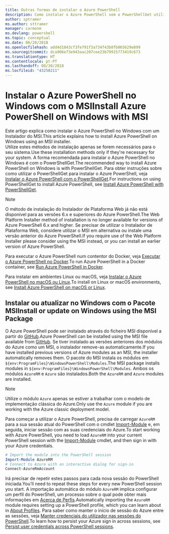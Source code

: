 ```yaml
---
title: Outras formas de instalar o Azure PowerShell
description: Como instalar o Azure PowerShell sem o PowerShellGet utilizar um MSI
author: sptramer
ms.author: sttramer
manager: carmonm
ms.devlang: powershell
ms.topic: conceptual
ms.date: 06/20/2018
ms.openlocfilehash: add4d1843cf3fe791f3a734f43b0fb065629e899
ms.sourcegitcommit: dca906e73e943aac207cee23b79915773419c673
ms.translationtype: HT
ms.contentlocale: pt-PT
ms.lasthandoff: 08/30/2018
ms.locfileid: "43250211"
---
```

# <a name="install-azure-powershell-on-windows-with-msi"></a><span data-ttu-id="600ef-103">Instalar o Azure PowerShell no Windows com o MSI</span><span class="sxs-lookup"><span data-stu-id="600ef-103">Install Azure PowerShell on Windows with MSI</span></span>

<span data-ttu-id="600ef-104">Este artigo explica como instalar o Azure PowerShell no Windows com um Instalador do MSI.</span><span class="sxs-lookup"><span data-stu-id="600ef-104">This article explains how to install Azure PowerShell on Windows using an MSI installer.</span></span>  
<span data-ttu-id="600ef-105">Utilize estes métodos de instalação apenas se forem necessários para o seu sistema.</span><span class="sxs-lookup"><span data-stu-id="600ef-105">Use these installation methods only if they're necessary for your system.</span></span> <span data-ttu-id="600ef-106">A forma recomendada para instalar o Azure PowerShell no Windows é com o PowerShellGet.</span><span class="sxs-lookup"><span data-stu-id="600ef-106">The recommended way to install Azure PowerShell on Windows is with PowerShellGet.</span></span> <span data-ttu-id="600ef-107">Para obter instruções sobre como utilizar o PowerShellGet para instalar o Azure PowerShell, veja [Instalar o Azure PowerShell com o PowerShellGet](install-azurerm-ps.md).</span><span class="sxs-lookup"><span data-stu-id="600ef-107">For instructions on using PowerShellGet to install Azure PowerShell, see [Install Azure PowerShell with PowerShellGet](install-azurerm-ps.md).</span></span>

> [!NOTE]
> <span data-ttu-id="600ef-108">O método de instalação do Instalador de Plataforma Web já não está disponível para as versões 6.x e superiores do Azure PowerShell.</span><span class="sxs-lookup"><span data-stu-id="600ef-108">The Web Platform Installer method of installation is no longer available for versions of Azure PowerShell 6.x and higher.</span></span> <span data-ttu-id="600ef-109">Se precisar de utilizar o Instalador de Plataforma Web, considere utilizar o MSI em alternativa ou instale uma versão anterior do Azure PowerShell.</span><span class="sxs-lookup"><span data-stu-id="600ef-109">If you require use of the Web Platform Installer please consider using the MSI instead, or you can install an earlier version of Azure PowerShell.</span></span>

<span data-ttu-id="600ef-110">Para executar o Azure PowerShell num contentor do Docker, veja [Executar o Azure PowerShell no Docker](azurerm-ps-in-docker.md).</span><span class="sxs-lookup"><span data-stu-id="600ef-110">To run Azure PowerShell in a Docker container, see [Run Azure PowerShell in Docker](azurerm-ps-in-docker.md).</span></span>

<span data-ttu-id="600ef-111">Para instalar em ambientes Linux ou macOS, veja [Instalar o Azure PowerShell no macOS ou Linux](install-azurermps-maclinux.md).</span><span class="sxs-lookup"><span data-stu-id="600ef-111">To install on Linux or macOS environments, see [Install Azure PowerShell on macOS or Linux](install-azurermps-maclinux.md).</span></span>

## <a name="install-or-update-on-windows-using-the-msi-package"></a><span data-ttu-id="600ef-112">Instalar ou atualizar no Windows com o Pacote MSI</span><span class="sxs-lookup"><span data-stu-id="600ef-112">Install or update on Windows using the MSI Package</span></span>

<span data-ttu-id="600ef-113">O Azure PowerShell pode ser instalado através do ficheiro MSI disponível a partir do [GitHub](https://github.com/Azure/azure-powershell/releases/latest).</span><span class="sxs-lookup"><span data-stu-id="600ef-113">Azure PowerShell can be installed using the MSI file available from [GitHub](https://github.com/Azure/azure-powershell/releases/latest).</span></span> <span data-ttu-id="600ef-114">Se tiver instalado as versões anteriores dos módulos do Azure como um MSI, o instalador remove-as automaticamente.</span><span class="sxs-lookup"><span data-stu-id="600ef-114">If you have installed previous versions of Azure modules as an MSI, the installer automatically removes them.</span></span> <span data-ttu-id="600ef-115">O pacote do MSI instala os módulos em `${env:ProgramFiles}\WindowsPowerShell\Modules`.</span><span class="sxs-lookup"><span data-stu-id="600ef-115">The MSI package installs modules in `${env:ProgramFiles}\WindowsPowerShell\Modules`.</span></span> <span data-ttu-id="600ef-116">Ambos os módulos `AzureRM` e `Azure` são instalados.</span><span class="sxs-lookup"><span data-stu-id="600ef-116">Both the `AzureRM` and `Azure` modules are installed.</span></span>

> [!NOTE]
> <span data-ttu-id="600ef-117">Utilize o módulo `Azure` apenas se estiver a trabalhar com o modelo de implementação clássica do Azure.</span><span class="sxs-lookup"><span data-stu-id="600ef-117">Only use the `Azure` module if you are working with the Azure classic deployment model.</span></span>

<span data-ttu-id="600ef-118">Para começar a utilizar o Azure PowerShell, precisa de carregar `AzureRM` para a sua sessão atual do PowerShell com o cmdlet [Import-Module](/powershell/module/Microsoft.PowerShell.Core/Import-Module) e, em seguida, iniciar sessão com as suas credenciais do Azure.</span><span class="sxs-lookup"><span data-stu-id="600ef-118">To start working with Azure PowerShell, you need to load `AzureRM` into your current PowerShell session with the [Import-Module](/powershell/module/Microsoft.PowerShell.Core/Import-Module) cmdlet, and then sign in with your Azure credentials.</span></span>

```powershell
# Import the module into the PowerShell session
Import-Module AzureRM
# Connect to Azure with an interactive dialog for sign-in
Connect-AzureRmAccount
```

<span data-ttu-id="600ef-119">Irá precisar de repetir estes passos para cada nova sessão do PowerShell iniciada.</span><span class="sxs-lookup"><span data-stu-id="600ef-119">You'll need to repeat these steps for every new PowerShell session you start.</span></span> <span data-ttu-id="600ef-120">A importação automática do módulo `AzureRM` implica configurar um perfil do PowerShell, um processo sobre o qual pode obter mais informações em [Acerca de Perfis](/powershell/module/microsoft.powershell.core/about/about_profiles).</span><span class="sxs-lookup"><span data-stu-id="600ef-120">Automatically importing the `AzureRM` module requires setting up a PowerShell profile, which you can learn about in [About Profiles](/powershell/module/microsoft.powershell.core/about/about_profiles).</span></span>
<span data-ttu-id="600ef-121">Para saber como manter o início de sessão do Azure entre as sessões, veja [Manter credenciais do utilizador nas sessões do PowerShell](context-persistence.md).</span><span class="sxs-lookup"><span data-stu-id="600ef-121">To learn how to persist your Azure sign in across sessions, see [Persist user credentials across PowerShell sessions](context-persistence.md).</span></span>